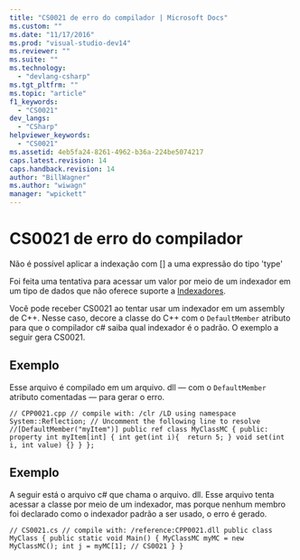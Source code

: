 ```yaml
---
title: "CS0021 de erro do compilador | Microsoft Docs"
ms.custom: ""
ms.date: "11/17/2016"
ms.prod: "visual-studio-dev14"
ms.reviewer: ""
ms.suite: ""
ms.technology: 
  - "devlang-csharp"
ms.tgt_pltfrm: ""
ms.topic: "article"
f1_keywords: 
  - "CS0021"
dev_langs: 
  - "CSharp"
helpviewer_keywords: 
  - "CS0021"
ms.assetid: 4eb5fa24-8261-4962-b36a-224be5074217
caps.latest.revision: 14
caps.handback.revision: 14
author: "BillWagner"
ms.author: "wiwagn"
manager: "wpickett"
---
```

# CS0021 de erro do compilador
Não é possível aplicar a indexação com \[\] a uma expressão do tipo 'type'  
  
 Foi feita uma tentativa para acessar um valor por meio de um indexador em um tipo de dados que não oferece suporte a [Indexadores](../../csharp/programming-guide/indexers/index.md).  
  
 Você pode receber CS0021 ao tentar usar um indexador em um assembly de C\+\+. Nesse caso, decore a classe do C\+\+ com o `DefaultMember` atributo para que o compilador c\# saiba qual indexador é o padrão. O exemplo a seguir gera CS0021.  
  
## Exemplo  
 Esse arquivo é compilado em um arquivo. dll — com o `DefaultMember` atributo comentadas — para gerar o erro.  
  
```  
// CPP0021.cpp // compile with: /clr /LD using namespace System::Reflection; // Uncomment the following line to resolve //[DefaultMember("myItem")] public ref class MyClassMC { public: property int myItem[int] { int get(int i){  return 5; } void set(int i, int value) {} } };  
```  
  
## Exemplo  
 A seguir está o arquivo c\# que chama o arquivo. dll. Esse arquivo tenta acessar a classe por meio de um indexador, mas porque nenhum membro foi declarado como o indexador padrão a ser usado, o erro é gerado.  
  
```  
// CS0021.cs // compile with: /reference:CPP0021.dll public class MyClass { public static void Main() { MyClassMC myMC = new MyClassMC(); int j = myMC[1]; // CS0021 } }  
```